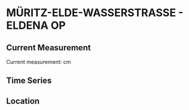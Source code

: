# MÜRITZ-ELDE-WASSERSTRASSE - ELDENA OP

## Current Measurement

Current measurement: <Value topic="rivers/pegel-online/MEW/ELDENA-OP/measurementValue"/> cm

## Time Series

<TimeSeries topic="rivers/pegel-online/MEW/ELDENA-OP/measurementValue" period="week" />

## Location

<WorldMap>
  <Marker lat="53.232036662541006" lon="11.428276884553178" labelTopic="rivers/pegel-online/MEW/ELDENA-OP/measurementValue" />
</WorldMap>
